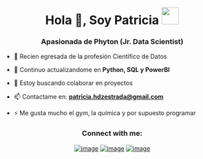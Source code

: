 <h1 align="center">Hola 👋, Soy Patricia <img height="40" src="https://emoji.gg/assets/emoji/7333-parrotdance.gif"></h1>
<h3 align="center"> Apasionada de Phyton (Jr. Data Scientist) </h3>

- 🔭 Recien egresada de la profesión Científico de Datos 

- 🌱 Continuo actualizandome en **Python, SQL y PowerBI**

- 👯 Estoy buscando colaborar en proyectos 

- 📫 Contactame en: **patricia.hdzestrada@gmail.com**

- ⚡ Me gusta mucho el gym, la química y por supuesto programar

<h3 align="center">Connect with me:</h3>
<div align="center">

[![image](https://img.shields.io/badge/LinkedIn-0077B5?style=for-the-badge&logo=linkedin&logoColor=white)](https://www.linkedin.com/in/patricia-hern%C3%A1ndez-datascience/)
[![image](https://img.shields.io/badge/Instagram-E4405F?style=for-the-badge&logo=instagram&logoColor=white)](https://www.instagram.com/pattmhe/)
[![image](https://img.shields.io/badge/Twitter-1DA1F2?style=for-the-badge&logo=twitter&logoColor=white)](https://x.com/patthernandez99)

  



<!---
patriciahdzestrada/patriciahdzestrada is a ✨ special ✨ repository because its `README.md` (this file) appears on your GitHub profile.
You can click the Preview link to take a look at your changes.
--->
